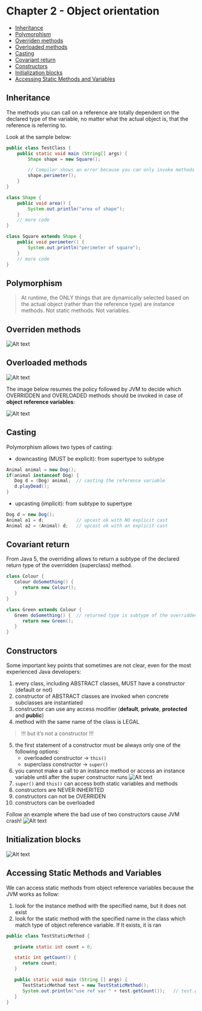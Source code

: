 # Chapter 2 - Object orientation

+ [Inheritance](#inheritance)
+ [Polymorphism](#polymorphism)
+ [Overriden methods](#overriden-methods)
+ [Overloaded methods](#overloaded-methods)
+ [Casting](#casting)
+ [Covariant return](#covariant-return)
+ [Constructors](#constructors)
+ [Initialization blocks](#initialization-blocks)
+ [Accessing Static Methods and Variables](#accessing-static-methods-and-variables)

## Inheritance
The methods you can call on a reference are totally dependent on the declared type of the variable, no matter
what the actual object is, that the reference is referring to.

Look at the sample below:
```java
public class TestClass {
    public static void main (String[] args) {
        Shape shape = new Square();

        // Compiler shows an error because you can only invoke methods of Shape class, the declared type
        shape.perimeter();
    }
}

class Shape {
    public void area() {
        System.out.println("area of shape");
    }
    // more code
}

class Square extends Shape {
    public void perimeter() {
        System.out.println("perimeter of square");
    }
    // more code
}
```

## Polymorphism
> At runtime, the ONLY things that are dynamically selected based on the actual object (rather than the reference type)
are instance methods. Not static methods. Not variables.

## Overriden methods
![Alt text](object_orientation/overriding-rules.png?raw=true "Overriding rules")

## Overloaded methods
![Alt text](object_orientation/overloading-rules.png?raw=true "Overloading rules")

The image below resumes the policy followed by JVM to decide which OVERRIDDEN and OVERLOADED methods should be invoked in case of **object reference variables**:

![Alt text](object_orientation/overriden-and-overloaded-methods.png?raw=true "Overriden and overloaded methods")

## Casting
Polymorphism allows two types of casting:
+ downcasting (MUST be explicit): from supertype to subtype
```java
Animal animal = new Dog();
if(animal instanceof Dog) {
   Dog d = (Dog) animal;  // casting the reference variable
   d.playDead();
}
```
+ upcasting (implicit): from subtype to supertype
```java
Dog d = new Dog();
Animal a1 = d;            // upcast ok with NO explicit cast
Animal a2 = (Animal) d;   // upcast ok with an explicit cast
```

## Covariant return
From Java 5, the overriding allows to return a subtype of the declared return type of the overridden (superclass) method.
```java
class Colour {
   Colour doSomething() {
      return new Colour();
   }
}

class Green extends Colour {
   Green doSomething() {  // returned type is subtype of the overridden method's returned type
      return new Green();
   }
}
```

## Constructors
Some important key points that sometimes are not clear, even for the most experienced Java developers:
1. every class, including ABSTRACT classes, MUST have a constructor (default or not)
2. constructor of ABSTRACT classes are invoked when concrete subclasses are instantiated
3. constructor can use any access modifier (__default__, __private__, __protected__ and __public__)
4. method with the same name of the class is LEGAL
> !!! but it’s not a constructor !!!
5. the first statement of a constructor must be always only one of the following options:
   - overloaded constructor -> `this()`
   - superclass constructor -> `super()`
6. you cannot make a call to an instance method or access an instance variable until after the super constructor runs
![Alt text](object_orientation/constructor-invoke-static-method.png?raw=true "Constructor invokes a static method")
7. `super()` and `this()` can access both static variables and methods
8. constructors are NEVER INHERITED
9. constructors can not be OVERRIDEN
10. constructors can be overloaded

Follow an example where the bad use of two constructors cause JVM crash!
![Alt text](object_orientation/constructor-cause-stackOverflowError.png?raw=true "Bad use of constructors cause an exception")

## Initialization blocks
![Alt text](object_orientation/initialization-blocks.png?raw=true "Initialization blocks")

## Accessing Static Methods and Variables
We can access static methods from object reference variables because the JVM works as follow:
1. look for the instance method with the specified name, but it does not exist
2. look for the static method with the specified name in the class which match type of object reference variable. If It exists, it is ran
```java
public class TestStaticMethod {

   private static int count = 0;

   static int getCount() {
      return count;
   }

   public static void main (String [] args) {
      TestStaticMethod test = new TestStaticMethod();
      System.out.println("use ref var " + test.getCount());   // test.getCount() invokes static method
   }
}
```
